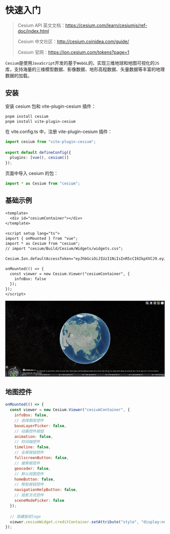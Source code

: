 # 快速入门

> Cesium API 英文文档：https://cesium.com/learn/cesiumjs/ref-doc/index.html
>
> Cesium 中文社区：http://cesium.coinidea.com/guide/
>
> Cesium 官网：https://ion.cesium.com/tokens?page=1

`Cesium`是使用`JavaScript`开发的基于`WebGL`的，实现三维地球和地图可视化的`JS`库，支持海量的三维模型数据、影像数据、地形高程数据、矢量数据等丰富的地理数据的加载。



## 安装

安装 cesium 包和 vite-plugin-cesium 插件：

```shell
pnpm install cesium
pnpm install vite-plugin-cesium
```

在 vite.config.ts 中，注册 vite-plugin-cesium 插件：

```ts
import cesium from "vite-plugin-cesium";

export default defineConfig({
  plugins: [vue(), cesium()]
});
```

页面中导入 cesium 的包：

```js
import * as Cesium from "cesium";
```



## 基础示例

```vue
<template>
  <div id="cesiumContainer"></div>
</template>

<script setup lang="ts">
import { onMounted } from "vue";
import * as Cesium from "cesium";
// import "cesium/Build/Cesium/Widgets/widgets.css";
    
Cesium.Ion.defaultAccessToken="eyJhbGciOiJIUzI1NiIsInR5cCI6IkpXVCJ9.eyJqdGkiOiI3OGM4MGQ0MS1jZmY0LTQ4YzctYjUzOS1hNWFjZDE3N2EwYTAiLCJpZCI6MTE2MzEzLCJpYXQiOjE3MTIzNzA5MDl9.nnflgZl7_uVVXmVVaZulVOPPOcczeQOwc8oanzXdDKA";

onMounted(() => {
  const viewer = new Cesium.Viewer("cesiumContainer", {
    infoBox: false
  });
});
</script>
```

![01-basic](./images/01-basic.jpg)



## 地图控件

```js
onMounted(() => {
  const viewer = new Cesium.Viewer("cesiumContainer", {
    infoBox: false,
    // 选择图层控件
    baseLayerPicker: false,
    // 动画控件按钮
    animation: false,
    // 时间轴控件
    timeline: false,
    // 全屏按钮控件
    fullscreenButton: false,
    // 搜索框控件
    geocoder: false,
    // 默认视图控件
    homeButton: false,
    // 帮助按钮控件
    navigationHelpButton: false,
    // 投影方式控件
    sceneModePicker: false
  });

  // 隐藏版权logo
  viewer.cesiumWidget.creditContainer.setAttribute("style", "display:none");
});
```
